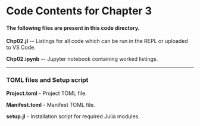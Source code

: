 # Code Contents for Chapter 3

#### The following files are present in this code directory.

**Chp02.jl** -- Listings for all code which can be run in the REPL or uploaded to VS Code.

**Chp02.ipynb** -- Jupyter notebook containing worked listings.

---

### TOML files and Setup script

**Project.toml** - Project TOML file.

**Manifest.toml** - Manifest TOML file.

**setup.jl** - Installation script for required Julia modules.

